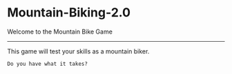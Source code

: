 # Mountain-Biking-2.0
Welcome to the Mountain Bike Game
************************************************

This game will test your skills as a mountain biker.
```You will travel down one of 3 trails ranging in difficulty in order to get the top prize.
Do you have what it takes?
